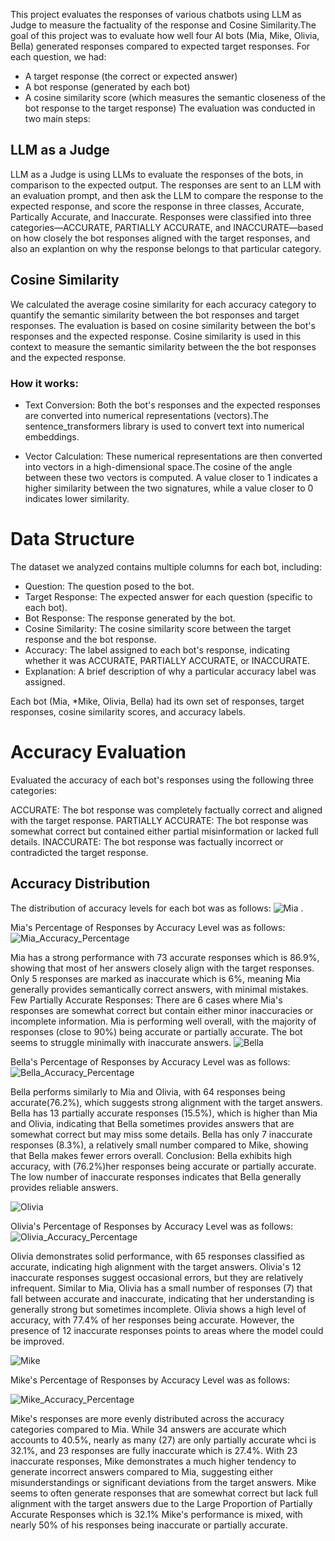 This project evaluates the responses of various chatbots using LLM as Judge to measure the factuality of the response and Cosine Similarity.The goal of this project was to evaluate how well four AI bots (Mia, Mike, Olivia, Bella) generated responses compared to expected target responses. For each question, we had:

* A target response (the correct or expected answer)
* A bot response (generated by each bot)
* A cosine similarity score (which measures the semantic closeness of the bot response to the target response)
The evaluation was conducted in two main steps:

## LLM as a Judge
LLM as a Judge is using LLMs to evaluate the responses of the bots, in comparison to the expected output. The responses are sent to an LLM with an evaluation prompt, and then ask the LLM to compare the response to the expected response, and score the response in three classes, Accurate, Partically Accurate, and Inaccurate. Responses were classified into three categories—ACCURATE, PARTIALLY ACCURATE, and INACCURATE—based on how closely the bot responses aligned with the target responses, and also an explantion on why the response belongs to that particular category.

## Cosine Similarity
We calculated the average cosine similarity for each accuracy category to quantify the semantic similarity between the bot responses and target responses.
The evaluation is based on cosine similarity between the bot's responses and the expected response. Cosine similarity is used in this context to measure the semantic similarity between the the bot responses and the expected response. 

### How it works:
* Text Conversion: Both the bot's responses and the expected responses are converted into numerical representations (vectors).The sentence_transformers library is used to convert text into numerical embeddings.

* Vector Calculation: These numerical representations are then converted into vectors in a high-dimensional space.The cosine of the angle between these two vectors is computed. A value closer to 1 indicates a higher similarity between the two signatures, while a value closer to 0 indicates lower similarity.

# Data Structure
The dataset we analyzed contains multiple columns for each bot, including:

* Question: The question posed to the bot.
* Target Response: The expected answer for each question (specific to each bot).
* Bot Response: The response generated by the bot.
* Cosine Similarity: The cosine similarity score between the target response and the bot response.
* Accuracy: The label assigned to each bot's response, indicating whether it was ACCURATE, PARTIALLY ACCURATE, or INACCURATE.
* Explanation: A brief description of why a particular accuracy label was assigned.

Each bot (Mia, *Mike, Olivia, Bella) had its own set of responses, target responses, cosine similarity scores, and accuracy labels.

# Accuracy Evaluation
Evaluated the accuracy of each bot's responses using the following three categories:

ACCURATE: The bot response was completely factually correct and aligned with the target response.
PARTIALLY ACCURATE: The bot response was somewhat correct but contained either partial misinformation or lacked full details.
INACCURATE: The bot response was factually incorrect or contradicted the target response.

## Accuracy Distribution
The distribution of accuracy levels for each bot was as follows:
![Mia](Images/Mia_distribution_plot.png) . 

Mia's Percentage of Responses by Accuracy Level was as follows:![Mia_Accuracy_Percentage](Images/Mia_Percentage_Accuracy.png) 

Mia has a strong performance with 73 accurate responses which is 86.9%, showing that most of her answers closely align with the target responses.
Only 5 responses are marked as inaccurate which is 6%, meaning Mia generally provides semantically correct answers, with minimal mistakes.
Few Partially Accurate Responses: There are 6 cases where Mia's responses are somewhat correct but contain either minor inaccuracies or incomplete information.
Mia is performing well overall, with the majority of responses (close to 90%) being accurate or partially accurate. The bot seems to struggle minimally with inaccurate answers.
 ![Bella](Images/Bella_Distribution_plot.png)
 
  Bella's Percentage of Responses by Accuracy Level was as follows:![Bella_Accuracy_Percentage](Images/Bella_percentage_Accuracy.png) 

 Bella performs similarly to Mia and Olivia, with 64 responses being accurate(76.2%), which suggests strong alignment with the target answers.
Bella has 13 partially accurate responses (15.5%), which is higher than Mia and Olivia, indicating that Bella sometimes provides answers that are somewhat correct but may miss some details.
Bella has only 7 inaccurate responses (8.3%), a relatively small number compared to Mike, showing that Bella makes fewer errors overall.
Conclusion:
Bella exhibits high accuracy, with (76.2%)her responses being accurate or partially accurate. The low number of inaccurate responses indicates that Bella generally provides reliable answers.

![Olivia](Images/Olivia_Distribution_plot.png) 

Olivia's Percentage of Responses by Accuracy Level was as follows:![Olivia_Accuracy_Percentage](Images/Olivia_Percentage_Accuracy.png)

Olivia demonstrates solid performance, with 65 responses classified as accurate, indicating high alignment with the target answers.
Olivia's 12 inaccurate responses suggest occasional errors, but they are relatively infrequent.
Similar to Mia, Olivia has a small number of responses (7) that fall between accurate and inaccurate, indicating that her understanding is generally strong but sometimes incomplete.
Olivia shows a high level of accuracy, with 77.4% of her responses being accurate. However, the presence of 12 inaccurate responses points to areas where the model could be improved.

![Mike](Images/Mike_Distribution_plot.png) 

Mike's Percentage of Responses by Accuracy Level was as follows:

![Mike_Accuracy_Percentage](Images/Mike_Percentage_Accuracy.png)

Mike's responses are more evenly distributed across the accuracy categories compared to Mia. While 34 answers are accurate which accounts to 40.5%, nearly as many (27) are only partially accurate whci is 32.1%, and 23 responses are fully inaccurate which is 27.4%.
With 23 inaccurate responses, Mike demonstrates a much higher tendency to generate incorrect answers compared to Mia, suggesting either misunderstandings or significant deviations from the target answers.
Mike seems to often generate responses that are somewhat correct but lack full alignment with the target answers due to the Large Proportion of Partially Accurate Responses which is 32.1%
Mike's performance is mixed, with nearly 50% of his responses being inaccurate or partially accurate.